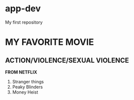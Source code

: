 # app-dev
My first repository
# MY FAVORITE MOVIE
## ACTION/VIOLENCE/SEXUAL VIOLENCE

**FROM NETFLIX**
1. Stranger things
2. Peaky Blinders
3. Money Heist
